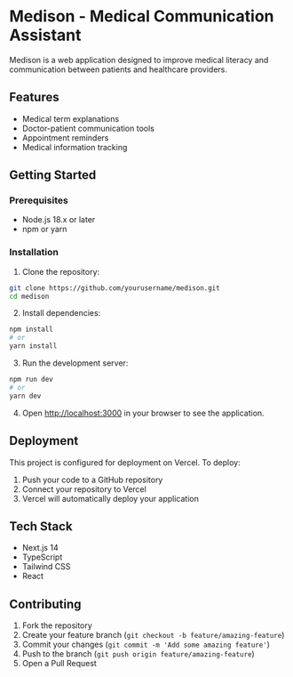 # Medison - Medical Communication Assistant

Medison is a web application designed to improve medical literacy and communication between patients and healthcare providers.

## Features

- Medical term explanations
- Doctor-patient communication tools
- Appointment reminders
- Medical information tracking

## Getting Started

### Prerequisites

- Node.js 18.x or later
- npm or yarn

### Installation

1. Clone the repository:
```bash
git clone https://github.com/yourusername/medison.git
cd medison
```

2. Install dependencies:
```bash
npm install
# or
yarn install
```

3. Run the development server:
```bash
npm run dev
# or
yarn dev
```

4. Open [http://localhost:3000](http://localhost:3000) in your browser to see the application.

## Deployment

This project is configured for deployment on Vercel. To deploy:

1. Push your code to a GitHub repository
2. Connect your repository to Vercel
3. Vercel will automatically deploy your application

## Tech Stack

- Next.js 14
- TypeScript
- Tailwind CSS
- React

## Contributing

1. Fork the repository
2. Create your feature branch (`git checkout -b feature/amazing-feature`)
3. Commit your changes (`git commit -m 'Add some amazing feature'`)
4. Push to the branch (`git push origin feature/amazing-feature`)
5. Open a Pull Request 
